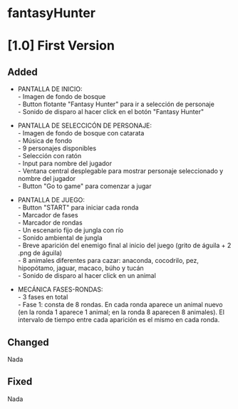 # fantasyHunter

<h1>[1.0] First Version</h1>

<h2>Added</h2>

- PANTALLA DE INICIO:<br>- Imagen de fondo de bosque <br>- Button flotante "Fantasy Hunter" para ir a selección de personaje <br>- Sonido de disparo al hacer click en el botón "Fantasy Hunter"

- PANTALLA DE SELECCICÓN DE PERSONAJE:<br>- Imagen de fondo de bosque con catarata <br>- Música de fondo <br>- 9 personajes disponibles <br>- Selección con ratón <br>- Input para nombre del jugador <br>- Ventana central desplegable para mostrar personaje seleccionado y nombre del jugador <br>- Button "Go to game" para comenzar a jugar

- PANTALLA DE JUEGO: <br>- Button "START" para iniciar cada ronda <br>- Marcador de fases <br>- Marcador de rondas <br>- Un escenario fijo de jungla con río <br>- Sonido ambiental de jungla <br>- Breve aparición del enemigo final al inicio del juego (grito de águila + 2 .png de águila) <br> - 8 animales diferentes para cazar: anaconda, cocodrilo, pez, hipopótamo, jaguar, macaco, búho y tucán <br>- Sonido de disparo al hacer click en un animal

- MECÁNICA FASES-RONDAS: <br>- 3 fases en total <br>- Fase 1: consta de 8 rondas. En cada ronda aparece un animal nuevo (en la ronda 1 aparece 1 animal; en la ronda 8 aparecen 8 animales). El intervalo de tiempo entre cada aparición es el mismo en cada ronda.


<h2>Changed</h2>

Nada

<h2>Fixed</h2>

Nada


